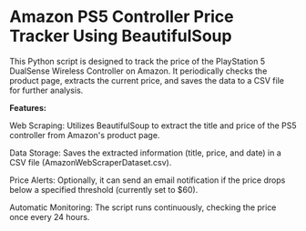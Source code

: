# Amazon PS5 Controller Price Tracker Using BeautifulSoup

This Python script is designed to track the price of the PlayStation 5 DualSense Wireless Controller on Amazon. It periodically checks the product page, extracts the current price, and saves the data to a CSV file for further analysis.

**Features:**

Web Scraping: Utilizes BeautifulSoup to extract the title and price of the PS5 controller from Amazon's product page.

Data Storage: Saves the extracted information (title, price, and date) in a CSV file (AmazonWebScraperDataset.csv).

Price Alerts: Optionally, it can send an email notification if the price drops below a specified threshold (currently set to $60).

Automatic Monitoring: The script runs continuously, checking the price once every 24 hours.
